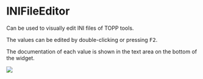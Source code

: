 INIFileEditor
============

Can be used to visually edit INI files of TOPP tools.

The values can be edited by double-clicking or pressing <kbd>F2</kbd>.

The documentation of each value is shown in the text area on the bottom of the widget.

![](../../images/topp/INIFileEditor.png)

